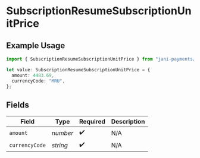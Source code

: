 # SubscriptionResumeSubscriptionUnitPrice

## Example Usage

```typescript
import { SubscriptionResumeSubscriptionUnitPrice } from "jani-payments/models/operations";

let value: SubscriptionResumeSubscriptionUnitPrice = {
  amount: 4483.69,
  currencyCode: "MRU",
};
```

## Fields

| Field              | Type               | Required           | Description        |
| ------------------ | ------------------ | ------------------ | ------------------ |
| `amount`           | *number*           | :heavy_check_mark: | N/A                |
| `currencyCode`     | *string*           | :heavy_check_mark: | N/A                |
